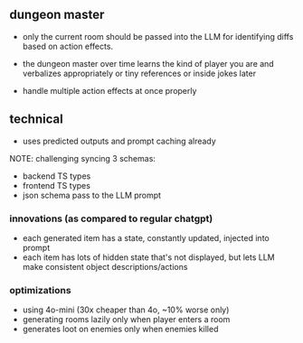 ## dungeon master

- only the current room should be passed into the LLM for identifying diffs based on action effects.

- the dungeon master over time learns the kind of player you are and verbalizes appropriately or tiny references or inside jokes later
- handle multiple action effects at once properly

## technical

- uses predicted outputs and prompt caching already

NOTE: challenging syncing 3 schemas:

- backend TS types
- frontend TS types
- json schema pass to the LLM prompt

### innovations (as compared to regular chatgpt)

- each generated item has a state, constantly updated, injected into prompt
- each item has lots of hidden state that's not displayed, but lets LLM make consistent object descriptions/actions

### optimizations

- using 4o-mini (30x cheaper than 4o, ~10% worse only)
- generating rooms lazily only when player enters a room
- generates loot on enemies only when enemies killed
